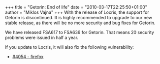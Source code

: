 +++
title = "Getorin: End of life"
date = "2010-03-17T22:25:50+01:00"
author = "Miklos Vajna"
+++
With the release of Locris, the support for Getorin is discontinued. It is highly recommended to upgrade to our new stable release, as there will be no more security and bug fixes for Getorin.  

 We have released FSA617 to FSA636 for Getorin. That means 20 security problems were issued in half a year.  

 If you update to Locris, it will also fix the following vulnerability:  

* [#4054 - firefox](http://bugs.frugalware.org/task/4054)
